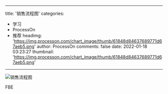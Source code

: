 
---
title: '销售流程图'
categories: 
 - 学习
 - ProcessOn
 - 推荐
headimg: 'https://img.processon.com/chart_image/thumb/61848d84637689771d67aeb5.png'
author: ProcessOn
comments: false
date: 2022-01-18 03:23:27
thumbnail: 'https://img.processon.com/chart_image/thumb/61848d84637689771d67aeb5.png'
---

<div>   
<img class="thumb" alt="销售流程图" src="https://img.processon.com/chart_image/thumb/61848d84637689771d67aeb5.png" referrerpolicy="no-referrer">
<p>FBE</p>  
</div>
            